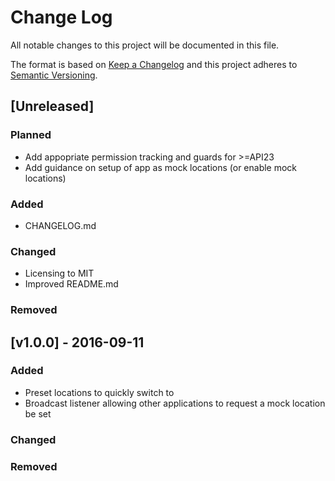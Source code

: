 # Change Log

All notable changes to this project will be documented in this file.

The format is based on [Keep a Changelog](http://keepachangelog.com/) 
and this project adheres to [Semantic Versioning](http://semver.org/).

## [Unreleased]

### Planned
- Add appopriate permission tracking and guards for >=API23
- Add guidance on setup of app as mock locations (or enable mock
  locations)

### Added
- CHANGELOG.md

### Changed
- Licensing to MIT
- Improved README.md

### Removed

## [v1.0.0] - 2016-09-11

### Added
- Preset locations to quickly switch to
- Broadcast listener allowing other applications to request a mock
  location be set
### Changed

### Removed

